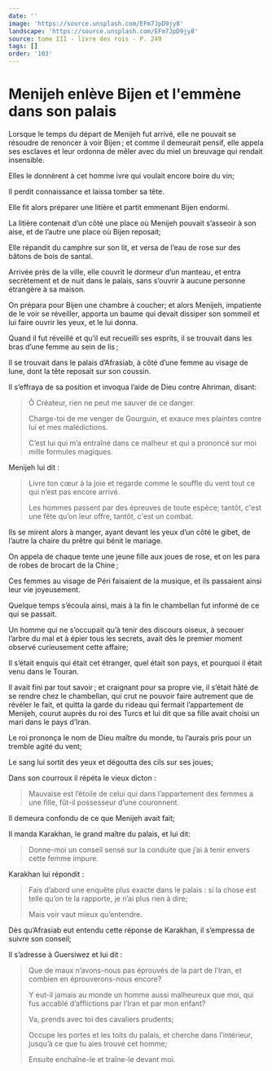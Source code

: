 ```yaml
---
date: ''
image: 'https://source.unsplash.com/EFm7JpD9jy8'
landscape: 'https://source.unsplash.com/EFm7JpD9jy8'
source: tome III - livre des rois - P. 249
tags: []
order: '103'
---
```


# Menijeh enlève Bijen et l'emmène dans son palais

Lorsque le temps du départ de Menijeh fut arrivé, elle ne pouvait se résoudre de renoncer à voir Bijen ; et comme il demeurait pensif, elle appela ses esclaves et leur ordonna de mêler avec du miel un breuvage qui rendait insensible.

Elles le donnèrent à cet homme ivre qui voulait encore boire du vin;

Il perdit connaissance et laissa tomber sa tête.

Elle fit alors préparer une litière et partit emmenant Bijen endormi.

La litière contenait d’un côté une place où Menijeh pouvait s’asseoir à son aise, et de l’autre une place où Bijen reposait;

Elle répandit du camphre sur son lit, et versa de l’eau de rose sur des bâtons de bois de santal.

Arrivée près de la ville, elle couvrit le dormeur d’un manteau, et entra secrètement et de nuit dans le palais, sans s’ouvrir à aucune personne étrangère à sa maison.

On prépara pour Bijen une chambre à coucher; et alors Menijeh, impatiente de le voir se réveiller, apporta un baume qui devait dissiper son sommeil et lui faire ouvrir les yeux, et le lui donna.

Quand il fut réveillé et qu’il eut recueilli ses esprits, il se trouvait dans les bras d’une femme au sein de lis ;

Il se trouvait dans le palais d’Afrasiab, à côté d’une femme au visage de lune, dont la tête reposait sur son coussin.

Il s’effraya de sa position et invoqua l’aide de Dieu contre Ahriman, disant:

> Ô Créateur, rien ne peut me sauver de ce danger.
>
> Charge-toi de me venger de Gourguin, et exauce mes plaintes contre lui et mes malédictions.
>
> C’est lui qui m’a entraîné dans ce malheur et qui a prononcé sur moi mille formules magiques.

Menijeh lui dit :

> Livre ton cœur à la joie et regarde comme le souffle du vent tout ce qui n’est pas encore arrivé.
>
> Les hommes passent par des épreuves de toute espèce; tantôt, c'est une fête qu’on leur offre, tantôt, c'est un combat.

Ils se mirent alors à manger, ayant devant les yeux d’un côté le gibet, de l’autre la chaire du prêtre qui bénit le mariage.

On appela de chaque tente une jeune fille aux joues de rose, et on les para de robes de brocart de la Chine ;

Ces femmes au visage de Péri faisaient de la musique, et ils passaient ainsi leur vie joyeusement.

Quelque temps s’écoula ainsi, mais à la fin le chambellan fut informé de ce qui se passait.

Un homme qui ne s’occupait qu’à tenir des discours oiseux, à secouer l’arbre du mal et à épier tous les secrets, avait dès le premier moment observé curieusement cette affaire;

Il s’était enquis qui était cet étranger, quel était son pays, et pourquoi il était venu dans le Touran.

Il avait fini par tout savoir ; et craignant pour sa propre vie, il s’était hâté de se rendre chez le chambellan, qui crut ne pouvoir faire autrement que de révéler le fait, et quitta la garde du rideau qui fermait l’appartement de Menijeh, courut auprès du roi des Turcs et lui dit que sa fille avait choisi un
mari dans le pays d’Iran.

Le roi prononça le nom de Dieu maître du monde, tu l’aurais pris pour un tremble agité du vent;

Le sang lui sortit des yeux et dégoutta des cils sur ses joues;

Dans son courroux il répéta le vieux dicton :

> Mauvaise est l’étoile de celui qui dans l’appartement des femmes a une fille, fût-il possesseur d’une couronnent.

Il demeura confondu de ce que Menijeh avait fait;

Il manda Karakhan, le grand maître du palais, et lui dit:

> Donne-moi un conseil sensé sur la conduite que j’ai à tenir envers cette femme impure.

Karakhan lui répondit :

> Fais d’abord une enquête plus exacte dans le palais : si la chose est telle qu’on te la rapporte, je n’ai plus rien à dire;
>
> Mais voir vaut mieux qu’entendre.

Dès qu’Afrasiab eut entendu cette réponse de Karakhan, il s’empressa de suivre son conseil;

Il s’adresse à Guersiwez et lui dit :

> Que de maux n’avons-nous pas éprouvés de la part de l’Iran, et combien en éprouverons-nous encore?
>
> Y eut-il jamais au monde un homme aussi malheureux que moi, qui fus accablé d’afflictions par l’Iran et par mon enfant?
>
> Va, prends avec toi des cavaliers prudents;
>
> Occupe les portes et les toits du palais, et cherche dans l’intérieur, jusqu’à ce que tu aies trouvé cet homme;
>
> Ensuite enchaîne-le et traîne-le devant moi.
